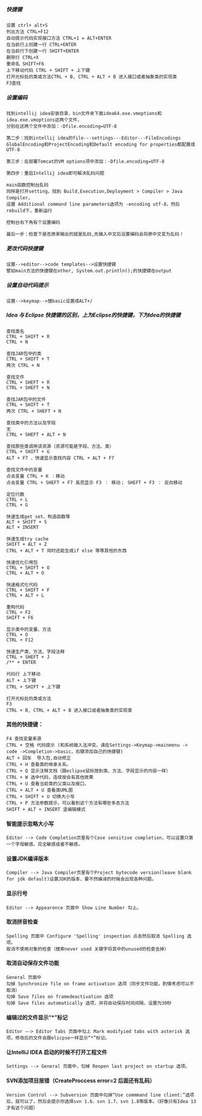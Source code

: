 ##### 快捷键
    设置 ctrl+ alt+S 
    列出方法 CTRL+F12   
    自动提示代码实现接口方法 CTRL+1 = ALT+ENTER 
    在当前行上创建一行 CTRL+ENTER
    在当前行下创建一行 SHIFT+ENTER
    删除行 CTRL+X
    重命名 SHIFT+F6
    上下移动代码 CTRL + SHIFT + 上下键
    打开光标处的类或方法CTRL + B, CTRL + ALT + B 进入接口或者抽象类的实现类
    F3查找
    
##### 设置编码
    找到intellij idea安装目录，bin文件夹下面idea64.exe.vmoptions和idea.exe.vmoptions这两个文件，
    分别在这两个文件中添加：-Dfile.encoding=UTF-8
    
    第二步：找到intellij idea的file---settings---Editor---FileEncodings
    GlobalEncoding和ProjectEncoding和Default encoding for properties都配置成UTF-8
    
    第三步：在部署Tomcat的VM options项中添加：-Dfile.encoding=UTF-8
    
    第四步：重启Intellij idea即可解决乱码问题
    
    main函数控制台乱码
    同样是打开setting，找到 Build,Execution,Deployment > Compiler > Java Compiler， 
    设置 Additional command line parameters选项为 -encoding utf-8，然后rebuild下，重新运行
    
    控制台右下角有个设置编码
    
    最后一步：检查下是否原来输出的就是乱码,先输入中文后设置编码会将原中文变为乱码！

##### 更改代码快捷键
    设置-->editor-->code templates-->设置快捷键
    譬如main方法的快捷键在other, System.out.println();的快捷键在output

##### 设置自动代码提示
    设置-->keymap-->搜basic设置成ALT+/



##### Idea 与 Eclipse 快捷键的区别，上为Eclipse的快捷键，下为Idea的快捷键
	查找类名
	CTRL + SHIFT + R
	CTRL + N

	查找JAR包中的类
	CTRL + SHIFT + T
	两次 CTRL + N
	
	查找文件
	CTRL + SHEFT + R
	CTRL + SHEFT + N
	
	查找JAR包中的文件
	CTRL + SHIFT + T
	两次 CTRL + SHEFT + N
	
	查找类中的方法以及字段
	无
	CTRL + SHEFT + ALT + N
	
	查找那些类调用该资源（资源可能是字段、方法、类）
	CTRL + SHIFT + G
	ALT + F7 ，快速显示查找内容 CTRL + ALT + F7
	
	查找文件中的变量
	点击变量 CTRL + K ：移动
	点击变量 CTRL + SHEFT + F7 高亮显示 F3 ： 移动； SHEFT + F3 ： 反向移动
	
	定位行数
	CTRL + L
	CTRL + G
	
	快速生成get set、构造函数等
	ALT + SHIFT + S
	ALT + INSERT
	
	快速生成try cache
	SHIFT + ALT + Z
	CTRL + ALT + T 同时还能生成if else 等等其他的东西
	
	快速优化引用包
	CTRL + SHIFT + O
	CTRL + ALT + O
	
	快速格式化代码
	CTRL + SHIFT + F
	CTRL + ALT + L
	
	重构代码
	CTRL + F2
	SHIFT + F6
	
	显示类中的变量、方法
	CTRL + O
	CTRL + F12
	
	快速生产类、方法、字段注释 
	CTRL + SHEFT + J
	/** + ENTER
	
	代码行 上下移动
	ALT + 上下键
	CTRL + SHIFT + 上下键
	
	打开光标处的类或方法
	F3
	CTRL + B, CTRL + ALT + B 进入接口或者抽象类的实现类
	
#### 其他的快捷键： ####
	F4 查找变量来源
	CTRL + 空格 代码提示 (和系统输入法冲突，请在Settings->Keymap->mainmenu -> code ->Completion->basic，右键添加自己的快捷键)
	ALT + 回车  导入包,自动修正
	CTRL + H 查看类的继承关系。 
	CTRL + Q 显示注释文档（跟eclipse鼠标放到类、方法、字段显示的内容一样）
	CTRL + W 选中代码，连续按会有其他效果
	CTRL + U 查看当前类的父类以及接口，
	CTRL + ALT + U 查看类UML图
	CTRL + SHIFT + U 切换大小写
	CTRL + P 方法参数提示，可以看到这个方法有哪些多态方法
	SHIFT + ALT + INSERT 竖编辑模式


#### 智能提示忽略大小写 ####
	Editor --> Code Completion页里有个Case sensitive completion，可以设置只第一个字母敏感、完全敏感或者不敏感。

#### 设置JDK编译版本 ####
	Compiler --> Java Compiler页里有个Project bytecode version(leave blank for jdk default)设置JDK的版本，要不然编译的时候会出现各种问题。

#### 显示行号 ####
	Editor --> Appearence 页面中 Show Line Number 勾上。

#### 取消拼音检查 ####
	Spelling 页面中 Configure 'Spelling' inspection 点击然后取消 Spelling 选项。
	取消不使用对象的检查（搜索never used 关键字将其中的unused的检查去掉）

#### 取消自动保存文件功能 ####
	General 页面中
	勾掉 Synchronize file on frame activation 选项（同步文件功能，酌情考虑可以不取消）
	勾掉 Save files on framedeactivation 选项
	勾掉 Save files automatically 选项，并将自动保存时间间隔，设置为30秒

#### 编辑过的文件显示“*”标记 ####
	Editor –-> Editor Tabs 页面中勾上 Mark modifyied tabs with asterisk 选项，修改后的文件会跟elicpse一样显示“*”标记。

#### 让IntelliJ IDEA 启动的时候不打开工程文件  ####
	Settings --> General 页面中，勾掉 Reopen last project on startup 选项。

#### SVN添加项目报错（CreateProccess error=2 后面还有乱码） ####
	Version Control --> Subversion 页面中勾掉“Use commmand line client:”选项后，就可以了，然后会提示你选择svn 1.6、svn 1.7、svn 1.8等版本。（好像只有Idea 13 才有这个问题）